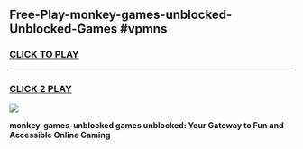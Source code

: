 
## Free-Play-monkey-games-unblocked-Unblocked-Games #vpmns
<h3>
<a href="https://news.freeplayer.one?title=monkey-games-unblocked&ref=8M">CLICK TO PLAY</a></h3>
<hr>

<h3>
<a href="https://news.freeplayer.one?title=monkey-games-unblocked&ref=8M">CLICK 2 PLAY</a>
  
</h3>

<a href="https://news.freeplayer.one?title=monkey-games-unblocked&ref=8M"><img src="https://clearcache.store/games.png"></a>


**monkey-games-unblocked games unblocked: Your Gateway to Fun and Accessible Online Gaming**

